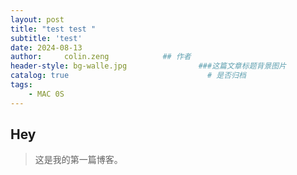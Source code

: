 ```yaml
---
layout: post
title: "test test "
subtitle: 'test'
date: 2024-08-13
author:     colin.zeng            ## 作者
header-style: bg-walle.jpg                ###这篇文章标题背景图片
catalog: true 						        # 是否归档
tags:
    - MAC 0S
---
```

## Hey
>这是我的第一篇博客。
